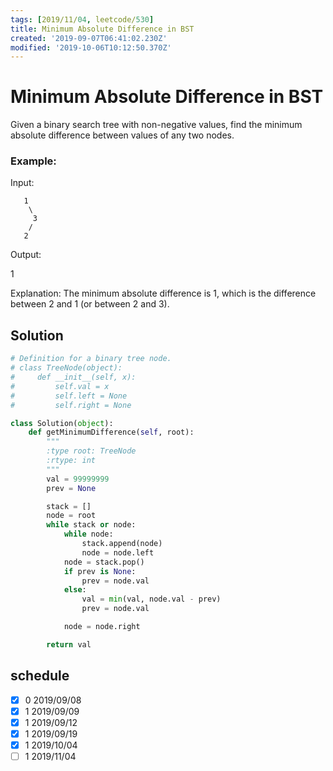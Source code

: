 ```yaml
---
tags: [2019/11/04, leetcode/530]
title: Minimum Absolute Difference in BST
created: '2019-09-07T06:41:02.230Z'
modified: '2019-10-06T10:12:50.370Z'
---
```


# Minimum Absolute Difference in BST

Given a binary search tree with non-negative values, find the minimum absolute difference between values of any two nodes.

### Example:

Input:

```
   1
    \
     3
    /
   2
```

Output:

1

Explanation:
The minimum absolute difference is 1, which is the difference between 2 and 1 (or between 2 and 3).

## Solution


```python
# Definition for a binary tree node.
# class TreeNode(object):
#     def __init__(self, x):
#         self.val = x
#         self.left = None
#         self.right = None

class Solution(object):
    def getMinimumDifference(self, root):
        """
        :type root: TreeNode
        :rtype: int
        """
        val = 99999999
        prev = None

        stack = []
        node = root
        while stack or node:
            while node:
                stack.append(node)
                node = node.left
            node = stack.pop()
            if prev is None:
                prev = node.val
            else:
                val = min(val, node.val - prev)
                prev = node.val

            node = node.right

        return val
```

## schedule

* [x] 0 2019/09/08
* [x] 1 2019/09/09
* [x] 1 2019/09/12
* [x] 1 2019/09/19
* [x] 1 2019/10/04
* [ ] 1 2019/11/04
